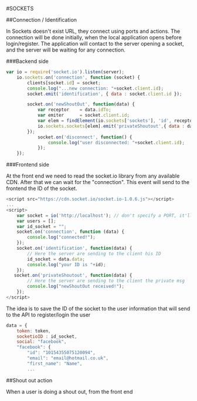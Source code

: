 #SOCKETS

##Connection / Identification

In Sockets doesn't exist URL, they connect using ports and actions. The connection will be done initially, when the local application opens before login/register. The application will contact to the server opening a socket, and the server will be waiting for any connection.

###Backend side

```javascript
var io = require('socket.io').listen(server);
    io.sockets.on('connection', function (socket) {
		clients[socket.id] = socket;
		console.log("...new connection: "+socket.client.id);
		socket.emit('identification', { data : socket.client.id });

		socket.on('newShoutOut', function(data) {
			var receptor    = data.idTo;
			var emiter      = socket.client.id;
			var elem = findElement(io.sockets['sockets'], 'id', receptor);
			io.sockets.sockets[elem].emit('privateShoutout',{ data : data.data, from : emiter });
		});
			socket.on('disconnect', function() {
				console.log("user disconnected: "+socket.client.id);
			});
    });
```

###Frontend side

At the front end we need to read the socket.io library from any available CDN. After that we can wait for the "connection". This event will send to the frontend the ID of the socket. 

```javascript
<script src="https://cdn.socket.io/socket.io-1.0.6.js"></script>
...
<script>
	var socket = io('http://localhost'); // don't specify a PORT, it'll be automatic
	var users = [];
	var id_socket = "";
	socket.on('connection', function (data) {
		console.log("connected!");
	});
	socket.on('identification', function(data) {
		// Here the server are sending to the client his ID
		id_socket = data.data;
		console.log("your ID is "+id);
	});
   socket.on('privateShoutout', function(data) {
		// Here the server are sending to the client the private msg
		console.log("newShoutOut received!");
	});
</script>
```

The idea is to save the ID of the socket to the user information that will send to the API to register/login the user

```javascript
data = {
    token: token,
    socketioID : id_socket,
    social: "facebook",
    "facebook": {
        "id": "10154355075120094",
        "email": "email@hotmail.co.uk",
        "first_name": "Name",
        ...
```


##Shout out action

When a user is doing a shout out, from the front end 